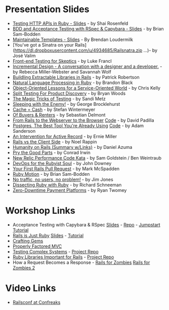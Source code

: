 Presentation Slides
====================

  - [Testing HTTP APIs in Ruby - Slides](https://github.com/shaiguitar/ruby_apis_and_clients) - by Shai Rosenfeld 
  - [BDD and Acceptance Testing with RSpec & Capybara - Slides](https://dl.dropboxusercontent.com/u/2968596/rspec_and_capybara.pdf) - by Brian Sam-Bodden
  - [Maintainable Templates - Slides](https://github.com/bloudermilk/maintainable_templates) - By Brendan Loudermilk
  - [You've got a Sinatra on your Rails](https://dl.dropboxusercontent.com/u/4934685/Railsnatra.zip …)- by José Valim
  - [Front-end Testing for Skeptics](https://speakerdeck.com/look/front-end-testing-for-skeptics) - by Luke Francl
  - [Incremental Design - A conversation with a designer and a developer.](https://speakerdeck.com/rmw/incremental-design-a-conversation-with-a-designer-and-a-developer) - by Rebecca Miller-Webster and Savannah Wolf
  - [Buildling Extractable Libraries in Rails](https://speakerdeck.com/patricksroberts/building-extractable-libraries-in-rail-railsconf) - by Patrick Robertson
  - [Natural Language Processing in Ruby](https://speakerdeck.com/brandonblack/natural-language-processing-in-ruby?utm_source=buffer&utm_medium=facebook&utm_campaign=Buffer:%2BBrandon%20Black%2Bon%2Bfacebook&buffer_share=b4e61) - by Brandon Black
  - [Object-Oriented Lessons for a Service-Oriented World](https://speakerdeck.com/amateurhuman/object-oriented-lessons-for-a-service-oriented-world) - by Chris Kelly
  - [Split Testing For Product Discovery](https://speakerdeck.com/bryanwoods/split-testing-for-product-discovery) - by Bryan Woods
  - [The Magic Tricks of Testing](https://speakerdeck.com/skmetz/magic-tricks-of-testing-railsconf) - by Sandi Metz
  - [Sleeping with the Enemy!](http://georgebrock.github.io/talks/sleeping-with-the-enemy/) - by George Brocklehurst
  - [Cache = Cash](https://speakerdeck.com/wintermeyer/cache-equals-cash-1) - by Stefan Wintermeyer
  - [Of Buyers & Renters](https://speakerdeck.com/sd/of-buyers-and-renters) - by Sebastian Delmont
  - [From Rails to the Webserver to the Browser](https://speakerdeck.com/dabit/from-rails-to-the-webserver-to-the-browser) [Code](https://github.com/dabit/rails-server-browser) - by David Padilla
  - [Postgres, The Best Tool You're Already Using](http://adamsanderson.github.io/railsconf_2013/) [Code](https://github.com/adamsanderson/railsconf_2013) - by Adam Sanderson
  - [An Intervention for Active Record](https://speakerdeck.com/erniemiller/an-intervention-for-activerecord) - by Ernie Miller
  - [Rails vs the Client Side](https://speakerdeck.com/noelrap/rails-vs-the-client) - by Noel Rappin
  - [Humanity on Rails (Summary w/Links)](http://blog.daniel-azuma.com/archives/287) - by Daniel Azuma
  - [Pry the Good Parts](https://speakerdeck.com/conradirwin/pry-the-good-parts) - by Conrad Irwin
  - [New Relic Performance Code Kata](http://railsconf13-new-relic-kata.herokuapp.com/#/) - by Sam Goldstein / Ben Weintraub
  - [DevOps for the Rubyist Soul](https://speakerdeck.com/jtdowney/devops-for-the-rubyist-soul-at-railsconf-2013) - by John Downey
  - [Your First Rails Pull Request](https://speakerdeck.com/markmcspadden/railsconf-2013-your-first-rails-pull-request) - by Mark McSpadden
  - [Ruby Motion](http://www.slideshare.net/bsbodden/tdd-withrubymotion) - by Brian Sam-Bodden
  - [No traffic, no users, no problem!](https://speakerdeck.com/aantix/no-traffic-no-users-no-problem) - by Jim Jones
  - [Dissecting Ruby with Ruby](https://speakerdeck.com/schneems/dissecting-ruby-with-ruby) - by Richard Schneeman
  - [Zero-Downtime Payment Platforms](https://speakerdeck.com/rtwomey/railsconf-2013-zero-downtime-payment-platforms) - by Ryan Twomey

Workshop Links
====================

  - Acceptance Testing with Capybara & RSpec [Slides](https://speakerdeck.com/jcasimir/rspec-and-capybara-by-brian-sam-bodden) - [Repo](https://github.com/integrallis/learn-rspec-capybara) - [Jumpstart Tutorial](http://tutorials.jumpstartlab.com/topics/capybara/capybara_practice.html)
  - [Rails is Just Ruby](http://railsconftutorials.com/2013/sessions/rails_is_just_ruby.html) [Slides](https://speakerdeck.com/jwo/rails-is-just-ruby) - [Tutorial](http://railsconftutorials.com/2013/sessions/rails_is_just_ruby.html)
  - [Crafting Gems](http://railsconftutorials.com/2013/sessions/crafting_gems.html)
  - [Properly Factored MVC](http://railsconftutorials.com/2013/sessions/factored_mvc.html)
  - [Testing Complex Systems](http://railsconftutorials.com/2013/sessions/testing_complex_systems.html) - [Project Repo](https://github.com/noelrappin/rails_conf_travel)
  - [Ruby Libraries Important for Rails](http://railsconftutorials.com/2013/sessions/ruby_libraries_for_rails.html) - [Project Repo](https://github.com/mhartl/ruby-libraries)
  - How a Request Becomes a Response - [Rails for Zombies](http://railsforzombies.org/levels/1) [Rails for Zombies 2](http://go.codeschool.com/pdxzombies)


Video Links
====================

  - [Railsconf at Confreaks](http://www.confreaks.com/events/railsconf2013)

